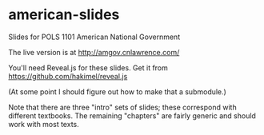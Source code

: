 # american-slides
Slides for POLS 1101 American National Government

The live version is at http://amgov.cnlawrence.com/

You'll need Reveal.js for these slides. Get it from
https://github.com/hakimel/reveal.js

(At some point I should figure out how to make that a submodule.)

Note that there are three "intro" sets of slides; these correspond
with different textbooks. The remaining "chapters" are fairly generic
and should work with most texts.
